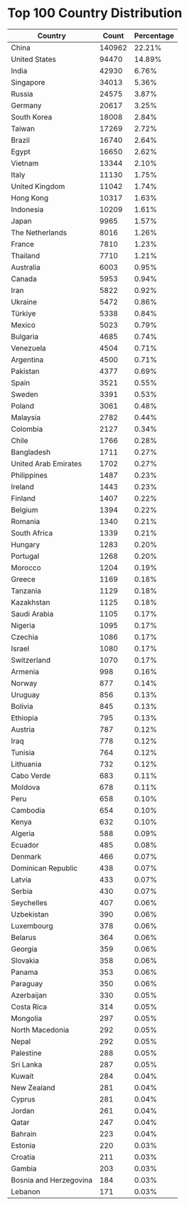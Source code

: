# Top 100 Country Distribution
| Country | Count | Percentage |
|----|----|----|
| China | 140962 | 22.21% |
| United States | 94470 | 14.89% |
| India | 42930 | 6.76% |
| Singapore | 34013 | 5.36% |
| Russia | 24575 | 3.87% |
| Germany | 20617 | 3.25% |
| South Korea | 18008 | 2.84% |
| Taiwan | 17269 | 2.72% |
| Brazil | 16740 | 2.64% |
| Egypt | 16650 | 2.62% |
| Vietnam | 13344 | 2.10% |
| Italy | 11130 | 1.75% |
| United Kingdom | 11042 | 1.74% |
| Hong Kong | 10317 | 1.63% |
| Indonesia | 10209 | 1.61% |
| Japan | 9965 | 1.57% |
| The Netherlands | 8016 | 1.26% |
| France | 7810 | 1.23% |
| Thailand | 7710 | 1.21% |
| Australia | 6003 | 0.95% |
| Canada | 5953 | 0.94% |
| Iran | 5822 | 0.92% |
| Ukraine | 5472 | 0.86% |
| Türkiye | 5338 | 0.84% |
| Mexico | 5023 | 0.79% |
| Bulgaria | 4685 | 0.74% |
| Venezuela | 4504 | 0.71% |
| Argentina | 4500 | 0.71% |
| Pakistan | 4377 | 0.69% |
| Spain | 3521 | 0.55% |
| Sweden | 3391 | 0.53% |
| Poland | 3061 | 0.48% |
| Malaysia | 2782 | 0.44% |
| Colombia | 2127 | 0.34% |
| Chile | 1766 | 0.28% |
| Bangladesh | 1711 | 0.27% |
| United Arab Emirates | 1702 | 0.27% |
| Philippines | 1487 | 0.23% |
| Ireland | 1443 | 0.23% |
| Finland | 1407 | 0.22% |
| Belgium | 1394 | 0.22% |
| Romania | 1340 | 0.21% |
| South Africa | 1339 | 0.21% |
| Hungary | 1283 | 0.20% |
| Portugal | 1268 | 0.20% |
| Morocco | 1204 | 0.19% |
| Greece | 1169 | 0.18% |
| Tanzania | 1129 | 0.18% |
| Kazakhstan | 1125 | 0.18% |
| Saudi Arabia | 1105 | 0.17% |
| Nigeria | 1095 | 0.17% |
| Czechia | 1086 | 0.17% |
| Israel | 1080 | 0.17% |
| Switzerland | 1070 | 0.17% |
| Armenia | 998 | 0.16% |
| Norway | 877 | 0.14% |
| Uruguay | 856 | 0.13% |
| Bolivia | 845 | 0.13% |
| Ethiopia | 795 | 0.13% |
| Austria | 787 | 0.12% |
| Iraq | 778 | 0.12% |
| Tunisia | 764 | 0.12% |
| Lithuania | 732 | 0.12% |
| Cabo Verde | 683 | 0.11% |
| Moldova | 678 | 0.11% |
| Peru | 658 | 0.10% |
| Cambodia | 654 | 0.10% |
| Kenya | 632 | 0.10% |
| Algeria | 588 | 0.09% |
| Ecuador | 485 | 0.08% |
| Denmark | 466 | 0.07% |
| Dominican Republic | 438 | 0.07% |
| Latvia | 433 | 0.07% |
| Serbia | 430 | 0.07% |
| Seychelles | 407 | 0.06% |
| Uzbekistan | 390 | 0.06% |
| Luxembourg | 378 | 0.06% |
| Belarus | 364 | 0.06% |
| Georgia | 359 | 0.06% |
| Slovakia | 358 | 0.06% |
| Panama | 353 | 0.06% |
| Paraguay | 350 | 0.06% |
| Azerbaijan | 330 | 0.05% |
| Costa Rica | 314 | 0.05% |
| Mongolia | 297 | 0.05% |
| North Macedonia | 292 | 0.05% |
| Nepal | 292 | 0.05% |
| Palestine | 288 | 0.05% |
| Sri Lanka | 287 | 0.05% |
| Kuwait | 284 | 0.04% |
| New Zealand | 281 | 0.04% |
| Cyprus | 281 | 0.04% |
| Jordan | 261 | 0.04% |
| Qatar | 247 | 0.04% |
| Bahrain | 223 | 0.04% |
| Estonia | 220 | 0.03% |
| Croatia | 211 | 0.03% |
| Gambia | 203 | 0.03% |
| Bosnia and Herzegovina | 184 | 0.03% |
| Lebanon | 171 | 0.03% |
